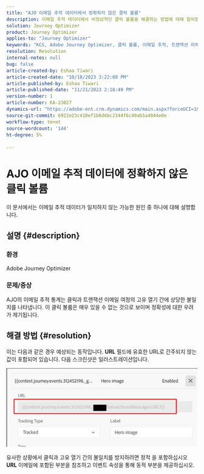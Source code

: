 ```yaml
---
title: "AJO 이메일 추적 데이터에서 정확하지 않은 클릭 볼륨"
description: 이메일 추적 데이터에서 비정상적인 클릭 볼륨을 해결하는 방법에 대해 알아봅니다.
solution: Journey Optimizer
product: Journey Optimizer
applies-to: "Journey Optimizer"
keywords: "KCS, Adobe Journey Optimizer, 클릭 볼륨, 이메일 추적, 트랜잭션 이메일 여정"
resolution: Resolution
internal-notes: null
bug: false
article-created-by: Eshaa Tiwari
article-created-date: "10/18/2023 3:22:08 PM"
article-published-by: Eshaa Tiwari
article-published-date: "11/21/2023 2:18:49 PM"
version-number: 1
article-number: KA-23027
dynamics-url: "https://adobe-ent.crm.dynamics.com/main.aspx?forceUCI=1&pagetype=entityrecord&etn=knowledgearticle&id=93b72d14-ca6d-ee11-8df0-6045bd006a22"
source-git-commit: 6922e23c418ef1b6d6bc2344f6c40ab5a4844e0e
workflow-type: tm+mt
source-wordcount: '144'
ht-degree: 5%

---
```


# AJO 이메일 추적 데이터에 정확하지 않은 클릭 볼륨


이 문서에서는 이메일 추적 데이터가 일치하지 않는 가능한 원인 중 하나에 대해 설명합니다.

## 설명 {#description}


### 환경

Adobe Journey Optimizer

### 문제/증상

AJO의 이메일 추적 통계는 클릭과 트랜잭션 이메일 여정의 고유 열기 간에 상당한 불일치를 나타냅니다. 이 클릭 볼륨은 매우 있을 수 없는 것으로 보이며 정확성에 대한 우려가 제기됩니다.


## 해결 방법 {#resolution}


이는 다음과 같은 경우 예상되는 동작입니다. <b>URL</b> 필드에 유효한 URL로 간주되지 않는 값이 포함되어 있습니다. 다음 스크린샷은 일러스트레이션입니다.

![](assets/4f440bc7-aa84-ee11-8179-6045bd006149.png)

유사한 상황에서 클릭과 고유 열기 간의 불일치를 방지하려면 정적 을 포함하십시오 <b>URL</b> 이메일에 포함된 부분을 참조하고 이벤트 속성을 통해 동적 부분을 제공하십시오.
